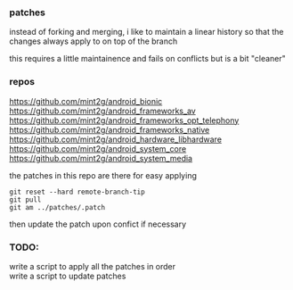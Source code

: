 ### patches

instead of forking and merging, i like to maintain a linear history
so that the changes always apply to on top of the branch

this requires a little maintainence and fails on conflicts
but is a bit "cleaner" 

### repos
https://github.com/mint2g/android_bionic  
https://github.com/mint2g/android_frameworks_av  
https://github.com/mint2g/android_frameworks_opt_telephony  
https://github.com/mint2g/android_frameworks_native  
https://github.com/mint2g/android_hardware_libhardware  
https://github.com/mint2g/android_system_core  
https://github.com/mint2g/android_system_media  


the patches in this repo are there for easy applying

```
git reset --hard remote-branch-tip
git pull
git am ../patches/.patch
```
then update the patch upon confict if necessary


### TODO:
write a script to apply all the patches in order  
write a script to update patches  
